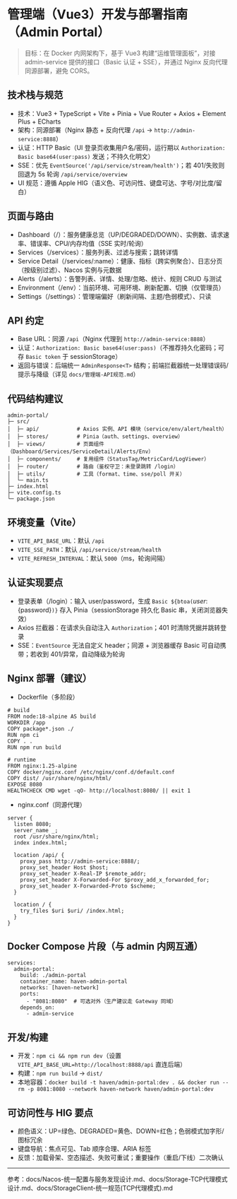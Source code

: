 # 管理端（Vue3）开发与部署指南（Admin Portal）

> 目标：在 Docker 内网架构下，基于 Vue3 构建“运维管理面板”，对接 admin-service 提供的接口（Basic 认证 + SSE），并通过 Nginx 反向代理同源部署，避免 CORS。

## 技术栈与规范
- 技术：Vue3 + TypeScript + Vite + Pinia + Vue Router + Axios + Element Plus + ECharts
- 架构：同源部署（Nginx 静态 + 反向代理 `/api` → `http://admin-service:8888`）
- 认证：HTTP Basic（UI 登录页收集用户名/密码，运行期以 `Authorization: Basic base64(user:pass)` 发送；不持久化明文）
- SSE：优先 `EventSource('/api/service/stream/health')`；若 401/失败则回退为 5s 轮询 `/api/service/overview`
- UI 规范：遵循 Apple HIG（语义色、可访问性、键盘可达、字号/对比度/留白）

## 页面与路由
- Dashboard（/）：服务健康总览（UP/DEGRADED/DOWN）、实例数、请求速率、错误率、CPU/内存均值（SSE 实时/轮询）
- Services（/services）：服务列表、过滤与搜索；跳转详情
- Service Detail（/services/:name）：健康、指标（跨实例聚合）、日志分页（按级别过滤）、Nacos 实例与元数据
- Alerts（/alerts）：告警列表、详情、处理/忽略、统计、规则 CRUD 与测试
- Environment（/env）：当前环境、可用环境、刷新配置、切换（仅管理员）
- Settings（/settings）：管理端偏好（刷新间隔、主题/色弱模式）、只读

## API 约定
- Base URL：同源 `/api`（Nginx 代理到 `http://admin-service:8888`）
- 认证：`Authorization: Basic base64(user:pass)`（不推荐持久化密码；可存 `Basic token` 于 sessionStorage）
- 返回与错误：后端统一 `AdminResponse<T>` 结构；前端拦截器统一处理错误码/提示与降级（详见 `docs/管理端-API规范.md`）

## 代码结构建议
```
admin-portal/
├─ src/
│  ├─ api/            # Axios 实例、API 模块（service/env/alert/health）
│  ├─ stores/         # Pinia（auth、settings、overview）
│  ├─ views/          # 页面组件（Dashboard/Services/ServiceDetail/Alerts/Env）
│  ├─ components/     # 复用组件（StatusTag/MetricCard/LogViewer）
│  ├─ router/         # 路由（鉴权守卫：未登录跳转 /login）
│  ├─ utils/          # 工具（format、time、sse/poll 开关）
│  └─ main.ts
├─ index.html
├─ vite.config.ts
└─ package.json
```

## 环境变量（Vite）
- `VITE_API_BASE_URL`：默认 `/api`
- `VITE_SSE_PATH`：默认 `/api/service/stream/health`
- `VITE_REFRESH_INTERVAL`：默认 `5000`（ms，轮询间隔）

## 认证实现要点
- 登录表单（/login）：输入 user/password，生成 `Basic ${btoa(`${user}:${password}`)}` 存入 Pinia（sessionStorage 持久化 Basic 串，关闭浏览器失效）
- Axios 拦截器：在请求头自动注入 `Authorization`；401 时清除凭据并跳转登录
- SSE：`EventSource` 无法自定义 header；同源 + 浏览器缓存 Basic 可自动携带；若收到 401/异常，自动降级为轮询

## Nginx 部署（建议）
- Dockerfile（多阶段）
```
# build
FROM node:18-alpine AS build
WORKDIR /app
COPY package*.json ./
RUN npm ci
COPY . .
RUN npm run build

# runtime
FROM nginx:1.25-alpine
COPY docker/nginx.conf /etc/nginx/conf.d/default.conf
COPY dist/ /usr/share/nginx/html/
EXPOSE 8080
HEALTHCHECK CMD wget -qO- http://localhost:8080/ || exit 1
```
- nginx.conf（同源代理）
```
server {
  listen 8080;
  server_name _;
  root /usr/share/nginx/html;
  index index.html;

  location /api/ {
    proxy_pass http://admin-service:8888/;
    proxy_set_header Host $host;
    proxy_set_header X-Real-IP $remote_addr;
    proxy_set_header X-Forwarded-For $proxy_add_x_forwarded_for;
    proxy_set_header X-Forwarded-Proto $scheme;
  }

  location / {
    try_files $uri $uri/ /index.html;
  }
}
```

## Docker Compose 片段（与 admin 内网互通）
```
services:
  admin-portal:
    build: ./admin-portal
    container_name: haven-admin-portal
    networks: [haven-network]
    ports:
      - "8081:8080"  # 可选对外（生产建议走 Gateway 同域）
    depends_on:
      - admin-service
```

## 开发/构建
- 开发：`npm ci && npm run dev`（设置 `VITE_API_BASE_URL=http://localhost:8888/api` 直连后端）
- 构建：`npm run build` → `dist/`
- 本地容器：`docker build -t haven/admin-portal:dev . && docker run --rm -p 8081:8080 --network haven-network haven/admin-portal:dev`

## 可访问性与 HIG 要点
- 颜色语义：UP=绿色、DEGRADED=黄色、DOWN=红色；色弱模式加字形/图标冗余
- 键盘导航：焦点可见、Tab 顺序合理、ARIA 标签
- 反馈：加载骨架、空态描述、失败可重试；重要操作（重启/下线）二次确认

---

参考：docs/Nacos-统一配置与服务发现设计.md、docs/Storage-TCP代理模式设计.md、docs/StorageClient-统一规范(TCP代理模式).md
